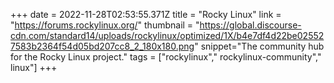 +++
date = 2022-11-28T02:53:55.371Z
title = "Rocky Linux"
link = "https://forums.rockylinux.org/"
thumbnail = "https://global.discourse-cdn.com/standard14/uploads/rockylinux/optimized/1X/b4e7df4d22be025527583b2364f54d05bd207cc8_2_180x180.png"
snippet="The community hub for the Rocky Linux project."
tags = ["rockylinux"," rockylinux-community"," linux"]
+++
